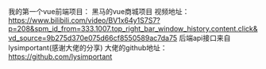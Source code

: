 我的第一个vue前端项目：
黑马的vue商城项目
视频地址：https://www.bilibili.com/video/BV1x64y1S7S7?p=208&spm_id_from=333.1007.top_right_bar_window_history.content.click&vd_source=9b275d370e075d66cf8550589ac7da75
后端api接口来自lysimportant(感谢大佬的分享)  大佬的github地址：https://github.com/lysimportant
